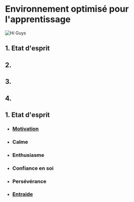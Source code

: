 # Environnement optimisé pour l'apprentissage

![Hi Guys](https://media.giphy.com/media/IThjAlJnD9WNO/giphy.gif)

## 1. Etat d'esprit
## 2.
## 3.
## 4.

## 1. Etat d'esprit
* ### [Motivation](https://www.cairn.info/se-motiver-a-apprendre--9782130558637.htm)
* ### Calme
* ### Enthusiasme
* ### Confiance en soi
* ### Persévérance
* ### [Entraide](https://www.icem-pedagogie-freinet.org/node/13377)
